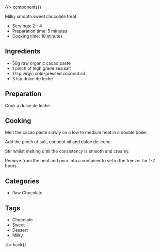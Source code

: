 {{> components}}

Milky smooth sweet chocolate treat.

* Servings: 2 - 4
* Preparation time: 5 minutes
* Cooking time: 10 minutes

## Ingredients

* 50g raw organic cacao paste
* 1 pinch of high grade sea salt
* 1 tsp virgin cold-pressed coconut oil
* 3 tsp dulce de leche

## Preparation

Cook a dulce de leche.

## Cooking

Melt the cacao paste slowly on a low to medium heat in a double boiler.

Add the pinch of salt, coconut oil and dulce de leche.

Stir whilst melting until the consistency is smooth and creamy.

Remove from the heat and pour into a container to set in the freezer for 1-2 hours.

## Categories

* Raw Chocolate

## Tags

* Chocolate
* Sweet
* Dessert
* Milky

{{> back}}
